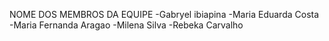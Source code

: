 NOME DOS MEMBROS DA EQUIPE
 -Gabryel ibiapina
 -Maria Eduarda Costa
 -Maria Fernanda Aragao 
 -Milena Silva
 -Rebeka Carvalho